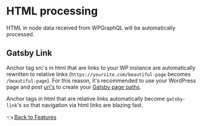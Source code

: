 # HTML processing

HTML in node data received from WPGraphQL will be automatically processed.

## Gatsby Link

Anchor tag src's in html that are links to your WP instance are automatically rewritten to relative links (`https://yoursite.com/beautiful-page` becomes `/beautiful-page`). For this reason, it's recommended to use your WordPress page and post [uri's](https://github.com/TylerBarnes/using-gatsby-source-wordpress-experimental/blob/master/gatsby-node.js#L29) to create your [Gatsby page paths](https://github.com/TylerBarnes/using-gatsby-source-wordpress-experimental/blob/master/gatsby-node.js#L68).

Anchor tags in html that are relative links automatically become `gatsby-link`'s so that navigation via html links are blazing fast.

:point_left: [Back to Features](./index.md)
